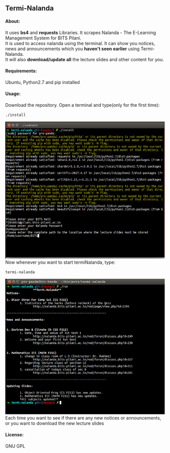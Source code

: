 ## Termi-Nalanda
#### About:
It uses **bs4** and **requests** Libraries. It scrapes Nalanda - The E-Learning Management System for BITS Pilani.<br>It is used to access nalanda using the terminal. It can show you notices, news and announcements which you **haven't seen earlier** using Termi-Nalanda.<br>It will also **download/update all** the lecture slides and other content for you.<br>
#### Requirements:
Ubuntu, Python2.7 and pip installed
<br>
#### Usage:
Download the repository. Open a terminal and type(only for the first time): <br>
```shell
./install 
```
![Installation](src/res/info.png)
Now whenever you want to start termiNalanda, type:
```shell
termi-nalanda
```
![Demonstration](src/res/info2.png)
Each time you want to see if there are any new notices or announcements, or you want to download the new lecture slides
<br>
#### License:
GNU GPL

